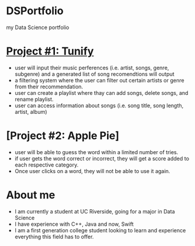 # DSPortfolio
my Data Science portfolio

# [Project #1: Tunify](https://github.com/girumyay/cs100final.git)
- user will input their music perferences (i.e. artist, songs, genre, subgenre) and a generated list of song recomendtions will output
- a filtering system where the user can filter out certain artists or genre from their recommendation.
- user can create a playlist where thay can add songs, delete songs, and rename playlist.
- user can access information about songs (i.e. song title, song length, artist, album)

[](https://github.com/girumyay/DSPortfolio/blob/main/UML%20Diagram%20Tunify.png)

# [Project #2: Apple Pie]
- user will be able to guess the word within a limited number of tries.
- if user gets the word correct or incorrect, they will get a score added to each respective category.
- Once user clicks on a word, they will not be able to use it again.

[](https://github.com/girumyay/DSPortfolio/blob/main/Apple%20Pie.png)

# About me
- I am currently a student at UC Riverside, going for a major in Data Science
- I have experience with C++, Java and now, Swift
- I am a first generation college student looking to learn and experience everything this field has to offer.
